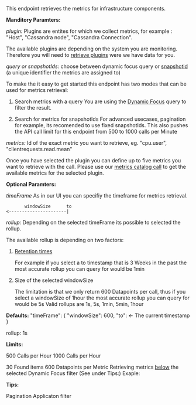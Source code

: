 This endpoint retrieves the metrics for infrastructure components.

**Manditory Paramters:**

*plugin:* Plugins are entites for which we collect metrics, for example : "Host", "Cassandra node", "Cassandra Connection".


The available plugins are depending on the system you are monitoring. Therefore you will need to [retrieve plugins](https://instana.github.io/openapi/#operation/getPlugins) were we have data for you.

*query or snapshotIds:* choose between dynamic focus query or [snapshotid](https://instana.github.io/openapi/#operation/getSnapshots) (a unique identifier the metrics are assigned to)

To make the it easy to get started this endpoint has two modes that can be used for metrics retrieval:
1. Search metrics with a query
  You are using the [Dynamic Focus](https://docs.instana.io/core_concepts/dynamic_focus/) query to filter the result. 
  
1. Search for metrics for snapshotIds
  For advanced usecases, pagination for example, its recomended to use fixed snapshotIds. This also pushes the API call limit for this endpoint from 500 to 1000 calls per Minute

*metrics:* Id of the exact metric you want to retrieve, eg. "cpu.user", "clientrequests.read.mean"

Once you have selected the plugin you can define up to five metrics you want to retrieve with the call.
Please use our [metrics catalog call](https://instana.github.io/openapi/#operation/getMetricsByPlugin) to get the available metrics for the selected plugin.

**Optional Paramters:**

*timeFrame* As in our UI you can specifiy the timeframe for metrics retrieval. 

```
       windowSize      to
<----------------------|
```

*rollup:* Depending on the selected timeFrame its possible to selected the rollup.

The available rollup is depending on two factors:
1. [Retention times](https://docs.instana.io/core_concepts/data_collection/#data-retention)

	For example if you select a to timestamp that is 3 Weeks in the past the most accurate rollup you can query for would be 1min
1. Size of the selected windowSize

	The limitation is that we only return 600 Datapoints per call, thus if you select a windowSize of 1hour the most accurate rollup you can query for would be 5s
Valid rollups are 1s, 5s, 1min, 5min, 1hour

**Defaults:**
"timeFrame": {
	"windowSize": 600,
	"to": <- The current timestamp
}

rollup: 1s 

**Limits:**

500 Calls per Hour
1000 Calls per Hour

30 Found items
600 Datapoints per Metric
Retrieving metrics [below](https://docs.instana.io/core_concepts/dynamic_graph/) the selected Dynamic Focus filter (See under Tips:)
Exaple:

**Tips:**

Pagination
Applicaton filter
